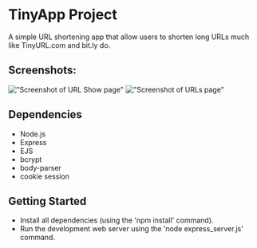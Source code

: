 # TinyApp Project

A simple URL shortening app that allow users to shorten long URLs much like TinyURL.com and bit.ly do.

## Screenshots:

!["Screenshot of URL Show page"](https://github.com/turnerschumann/tiny-app-project/blob/master/docs/url-show-page.png)
!["Screenshot of URLs page"](https://github.com/turnerschumann/tiny-app-project/blob/master/docs/urls-page.png)

## Dependencies

- Node.js
- Express
- EJS
- bcrypt
- body-parser
- cookie session

## Getting Started

- Install all dependencies (using the 'npm install' command).
- Run the development web server using the 'node express_server.js' command.

